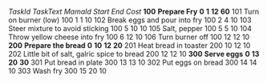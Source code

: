 *TaskId*  *TaskText*  *MamaId*  *Start*  *End*  *Cost*
**100**  **Prepare Fry**  **0**  **1**  **12**  **60**
101	Turn on burner (low)	100	1	1	10
102	Break eggs and pour into fry	100	2	4	10
103	Steer mixture to avoid sticking	100	5	10	10
105	Salt, pepper	100	5	5	10
104	Throw yellow cheese into fry	100	6	12	10
106	Turn burner off	100	12	12	10
**200**  **Prepare the bread**  **0**  **10**  **12**  **20**
201	Heat bread in toaster	200	10	12	10
202	Little bit of salt, galric spice to bread	200	12	12	10
**300**  **Serve eggs**  **0**  **13**  **20**  **30**
301	Put bread in plate	300	13	13	10
302	Put eggs on bread	300	14	14	10
303	Wash fry	300	15	20	10
